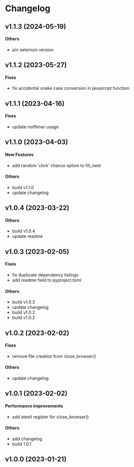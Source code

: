 # Changelog

## v1.1.3 (2024-05-19)

#### Others

* pin selenium version

## v1.1.2 (2023-05-27)

#### Fixes

* fix accidental snake case conversion in javascript function

## v1.1.1 (2023-04-16)

#### Fixes

* update noiftimer usage

## v1.1.0 (2023-04-03)

#### New Features

* add random 'click' chance option to fill_next

#### Others

* build v1.1.0
* update changelog

## v1.0.4 (2023-03-22)

#### Others

* build v1.0.4
* update readme

## v1.0.3 (2023-02-05)

#### Fixes

* fix duplicate dependency listings
* add readme field to pyproject.toml

#### Others

* build v1.0.3
* update changelog
* build v1.0.2
* build v1.0.2

## v1.0.2 (2023-02-02)

#### Fixes

* remove file creation from close_browser()

#### Others

* update changelog

## v1.0.1 (2023-02-02)

#### Performance improvements

* add atexit register for close_browser()

#### Others

* add changelog
* build 1.0.1

## v1.0.0 (2023-01-21)
